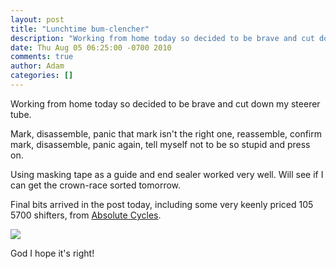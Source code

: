 ```yaml
---
layout: post
title: "Lunchtime bum-clencher"
description: "Working from home today so decided to be brave and cut down my steerer tube. Mark, disassemble, panic that mark isn't the right one, reassemble, confirm mark, disassemble, panic again, tell myself not to be so stupid and press on. Using masking ta..."
date: Thu Aug 05 06:25:00 -0700 2010
comments: true
author: Adam
categories: []
---
```


Working from home today so decided to be brave and cut down my steerer tube. <p /> Mark, disassemble, panic that mark isn't the right one, reassemble, confirm mark, disassemble, panic again, tell myself not to be so stupid and press on. <p /> Using masking tape as a guide and end sealer worked very well. Will see if I can get the crown-race sorted tomorrow.

Final bits arrived in the post today, including some very keenly priced 105 5700 shifters, from <a href="http://stores.ebay.co.uk/Absolute-Cycles" target="_blank">Absolute Cycles</a>.

<img src="/images/lunchtime-bum-clencher/photo.jpg">

God I hope it's right!
